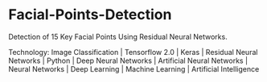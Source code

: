 # Facial-Points-Detection

Detection of 15 Key Facial Points Using Residual Neural Networks.

Technology: Image Classification | Tensorflow 2.0 | Keras | Residual Neural Networks | Python | Deep Neural Networks | Artificial Neural Networks | Neural Networks | Deep Learning | Machine Learning | Artificial Intelligence
